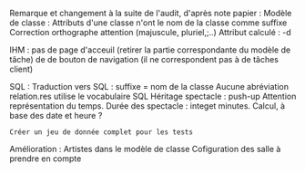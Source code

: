 Remarque et changement à la suite de l'audit, d'après note papier :
Modèle de classe :
    Attributs d'une classe n'ont le nom de la classe comme suffixe
    Correction orthographe attention (majuscule, pluriel,;..)
    Attribut calculé : -d
    

IHM :
    pas de page d'acceuil (retirer la partie correspondante du modèle de tâche)
    de de bouton de navigation (il ne correspondent pas à de tâches client)
    
SQL :
    Traduction vers SQL : suffixe = nom de la classe
    Aucune abréviation
    relation.res utilise le vocabulaire SQL
    Héritage spectacle : push-up
    Attention représentation du temps. Durée des spectacle : integet minutes. Calcul, à base des date et heure ?

    Créer un jeu de donnée complet pour les tests

Amélioration :
    Artistes dans le modèle de classe
    Cofiguration des salle à prendre en compte

